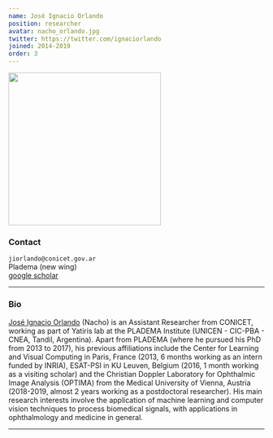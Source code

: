 ```yaml
---
name: José Ignacio Orlando
position: researcher
avatar: nacho_orlando.jpg
twitter: https://twitter.com/ignaciorlando
joined: 2014-2019
order: 3
---
```


<img width="300" src="{{site.baseurl}}/images/people/{{page.avatar}}" data-action="zoom">

### Contact

<i class="fa fa-envelope-o"></i>  `jiorlando@conicet.gov.ar`<br>
<i class="fa fa-building"></i> Pladema (new wing) <br>
<i class="fa fa-bar-chart"></i> [google scholar](https://scholar.google.com/citations?user=2N3oD28AAAAJ&hl=en)

<hr>

### Bio

[José Ignacio Orlando](https://ignaciorlando.github.io/) (Nacho) is an Assistant Researcher from CONICET, working as part of Yatiris lab at the PLADEMA Institute (UNICEN - CIC-PBA - CNEA, Tandil, Argentina). Apart from PLADEMA (where he pursued his PhD from 2013 to 2017), his previous affiliations include the Center for Learning and Visual Computing in Paris, France (2013, 6 months working as an intern funded by INRIA), ESAT-PSI in KU Leuven, Belgium (2016, 1 month working as a visiting scholar) and the Christian Doppler Laboratory for Ophthalmic Image Analysis (OPTIMA) from the Medical University of Vienna, Austria (2018-2019, almost 2 years working as a postdoctoral researcher). His main research interests involve the application of machine learning and computer vision techniques to process biomedical signals, with applications in ophthalmology and medicine in general.

<hr>